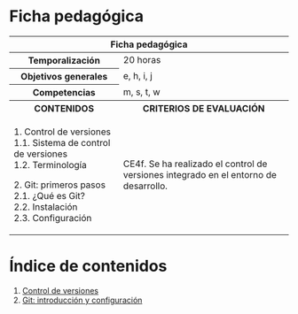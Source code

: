 # Ficha pedagógica

<table>
  <thead>
    <tr><th colspan="2">Ficha pedagógica</th></tr>
  </thead>
  <tbody>
    <tr>
      <th>Temporalización</th><td>20 horas</td>
    </tr>
    <tr>
      <th>Objetivos generales</th><td>e, h, i, j</td>
    </tr>
    <tr>
      <th>Competencias</th><td>m, s, t, w</td>
    </tr>
    <tr>
      <th>CONTENIDOS</th>
      <th>CRITERIOS DE EVALUACIÓN</th>
    </tr>
    <tr>
      <td>
        <p>
          1. Control de versiones<br>
          1.1. Sistema de control de versiones<br>
          1.2. Terminología
        </p>
        <p>
          2. Git: primeros pasos<br>
          2.1. ¿Qué es Git?<br>
          2.2. Instalación<br>
          2.3. Configuración
        </p>
      </td>
      <td>
        CE4f. Se ha realizado el control de versiones integrado en el entorno de desarrollo.
      </td>
    </tr>
  </tbody>
</table>

# Índice de contenidos

1. [Control de versiones](01_control_versiones.md)
2. [Git: introducción y configuración](02_git_primeros_pasos.md)
